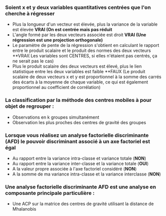 ### Soient x et y deux variables quantitatives centrées que l'on cherche à régresser
- Plus la longueur d'un vecteur est élevée, plus la variance de la variable est élevée **VRAI (On est centrée mais pas réduit**
- L'angle formé par les deux vecteurs associée est droit **VRAI (Une régression est une projection orthogonale)**
- Le paramètre de pente de la régression s'obtient en calculant le rapport entre le produit scalaire et le produit des normes des deux vecteurs **VRAI( Les variables sont CENTRES, si elles n'étaient pas centrés, ça ne serait pas le cas)
- Plus le produit scalaire des deux vecteurs est élevé, plus le lien statistique entre les deux variables est faible **FAUX (Le produit scalaire de deux vecteurs x et y est proportionnel à la somme des carrés des écarts à la moyenne de chaque variable, ce qui est également proportionnel au coefficient de corrélation)

### La classification par la méthode des centres mobiles à pour objet de regrouper :
- Observations en k groupes simultanément
- Observation les plus proches des centres de gravité des groupes

### Lorsque vous réalisez un analyse factorielle discriminante (AFD) le pouvoir discriminant associé à un axe factoriel est égal
- Au rapport entre la variance intra-classe et variance totale (**NON**)
- Au rapport entre la variance inter-classe et la variance totale (**OUI**)
- A la valeur propre associée à l'axe factoriel considéré (**NON**)
- A la somme de ma variance intra-classe et la variance interclasse (**NON**)

### Une analyse factorielle discriminante AFD est une analyse en composante principale particulière :
- Une ACP sur la matrice des centres de gravité utilisant la distance de Mhalanobis


